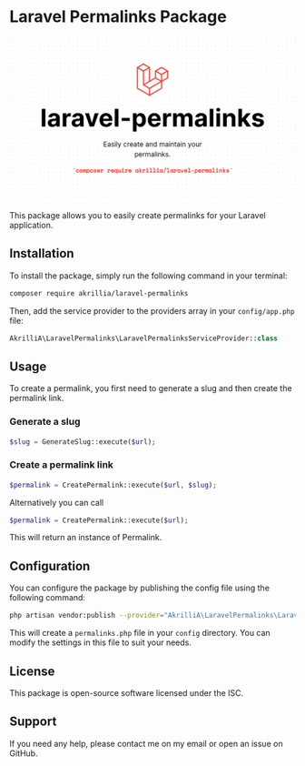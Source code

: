 # Laravel Permalinks Package

![assets/banner.png](assets/banner.png)

This package allows you to easily create permalinks for your Laravel application.

## Installation

To install the package, simply run the following command in your terminal:

```bash
composer require akrillia/laravel-permalinks
```

Then, add the service provider to the providers array in your `config/app.php` file:

```php
AkrilliA\LaravelPermalinks\LaravelPermalinksServiceProvider::class
```


## Usage

To create a permalink, you first need to generate a slug and then create the permalink link.

### Generate a slug
```php
$slug = GenerateSlug::execute($url);
```


### Create a permalink link
```php
$permalink = CreatePermalink::execute($url, $slug);
```

Alternatively you can call
```php
$permalink = CreatePermalink::execute($url);
```


This will return an instance of Permalink.

## Configuration
You can configure the package by publishing the config file using the following command:
```bash
php artisan vendor:publish --provider="AkrilliA\LaravelPermalinks\LaravelPermalinksServiceProvider"
```


This will create a `permalinks.php` file in your `config` directory. You can modify the settings in this file to suit your needs.

## License

This package is open-source software licensed under the ISC.

## Support

If you need any help, please contact me on my email or open an issue on GitHub.


